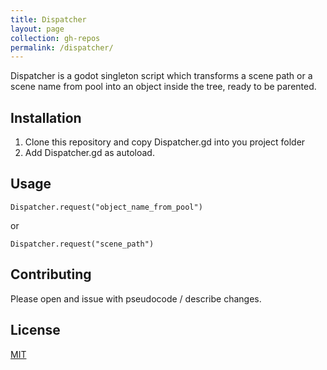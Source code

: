 ```yaml
---
title: Dispatcher
layout: page
collection: gh-repos
permalink: /dispatcher/
---
```


Dispatcher is a godot singleton script which transforms a scene path or a scene name from pool into an object inside the tree, ready to be parented.


## Installation

1. Clone this repository and copy Dispatcher.gd into you project folder
2. Add Dispatcher.gd as autoload.


## Usage

```GDScript
Dispatcher.request("object_name_from_pool")
```
or
```GDScript
Dispatcher.request("scene_path")
```

## Contributing
Please open and issue with pseudocode / describe changes. 

## License
[MIT](https://choosealicense.com/licenses/mit/)
